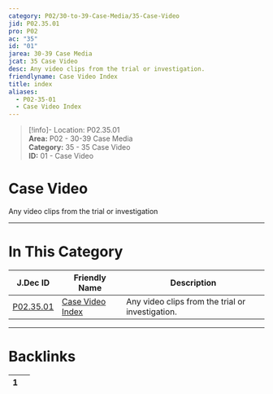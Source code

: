 ```yaml
---  
category: P02/30-to-39-Case-Media/35-Case-Video  
jid: P02.35.01  
pro: P02  
ac: "35"  
id: "01"  
jarea: 30-39 Case Media  
jcat: 35 Case Video  
desc: Any video clips from the trial or investigation.  
friendlyname: Case Video Index  
title: index  
aliases:  
  - P02-35-01  
  - Case Video Index  
---  
```

>[!info]- Location: P02.35.01  
>**Area:** P02 - 30-39 Case Media  
>**Category:** 35 - 35 Case Video  
>**ID:** 01 - Case Video  
  
# Case Video  
  
Any video clips from the trial or investigation  
   
  
  
---  
# In This Category  
  
| J.Dec ID                                                                                 | Friendly Name                                                                                   | Description                                      |  
| ---------------------------------------------------------------------------------------- | ----------------------------------------------------------------------------------------------- | ------------------------------------------------ |  
| [P02.35.01](index.md) | [Case Video Index](index.md) | Any video clips from the trial or investigation. |  
  
  
---  
# Backlinks  
<div><table class="dataview table-view-table"><thead class="table-view-thead"><tr class="table-view-tr-header"><th class="table-view-th"><span></span><span class="dataview small-text">1</span></th><th class="table-view-th"><span></span></th></tr></thead><tbody class="table-view-tbody"></tbody></table></div>